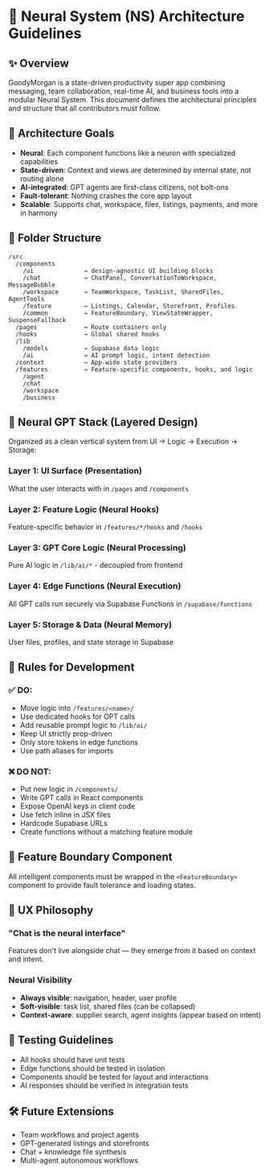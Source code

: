 
# 🧬 Neural System (NS) Architecture Guidelines

## ✨ Overview

GoodyMorgan is a state-driven productivity super app combining messaging, team collaboration, real-time AI, and business tools into a modular Neural System. This document defines the architectural principles and structure that all contributors must follow.

## 🧱 Architecture Goals

- **Neural**: Each component functions like a neuron with specialized capabilities
- **State-driven**: Context and views are determined by internal state, not routing alone
- **AI-integrated**: GPT agents are first-class citizens, not bolt-ons
- **Fault-tolerant**: Nothing crashes the core app layout
- **Scalable**: Supports chat, workspace, files, listings, payments, and more in harmony

## 📁 Folder Structure

```
/src
  /components
    /ui              → design-agnostic UI building blocks
    /chat            → ChatPanel, ConversationToWorkspace, MessageBubble
    /workspace       → TeamWorkspace, TaskList, SharedFiles, AgentTools
    /feature         → Listings, Calendar, Storefront, Profiles
    /common          → FeatureBoundary, ViewStateWrapper, SuspenseFallback
  /pages             → Route containers only
  /hooks             → Global shared hooks
  /lib
    /models          → Supabase data logic
    /ai              → AI prompt logic, intent detection
  /context           → App-wide state providers
  /features          → Feature-specific components, hooks, and logic
    /agent
    /chat
    /workspace
    /business
```

## 🍏 Neural GPT Stack (Layered Design)

Organized as a clean vertical system from UI → Logic → Execution → Storage:

### Layer 1: UI Surface (Presentation)
What the user interacts with in `/pages` and `/components`

### Layer 2: Feature Logic (Neural Hooks)
Feature-specific behavior in `/features/*/hooks` and `/hooks`

### Layer 3: GPT Core Logic (Neural Processing)
Pure AI logic in `/lib/ai/*` - decoupled from frontend

### Layer 4: Edge Functions (Neural Execution)
All GPT calls run securely via Supabase Functions in `/supabase/functions`

### Layer 5: Storage & Data (Neural Memory)
User files, profiles, and state storage in Supabase

## 🚫 Rules for Development

### ✅ DO:
- Move logic into `/features/<name>/`
- Use dedicated hooks for GPT calls
- Add reusable prompt logic to `/lib/ai/`
- Keep UI strictly prop-driven
- Only store tokens in edge functions
- Use path aliases for imports

### ❌ DO NOT:
- Put new logic in `/components/`
- Write GPT calls in React components
- Expose OpenAI keys in client code
- Use fetch inline in JSX files
- Hardcode Supabase URLs
- Create functions without a matching feature module

## 🧩 Feature Boundary Component

All intelligent components must be wrapped in the `<FeatureBoundary>` component to provide fault tolerance and loading states.

## 🧠 UX Philosophy

### "Chat is the neural interface"
Features don't live alongside chat — they emerge from it based on context and intent.

### Neural Visibility
- **Always visible**: navigation, header, user profile
- **Soft-visible**: task list, shared files (can be collapsed)
- **Context-aware**: supplier search, agent insights (appear based on intent)

## 🧪 Testing Guidelines

- All hooks should have unit tests
- Edge functions should be tested in isolation
- Components should be tested for layout and interactions
- AI responses should be verified in integration tests

## 🛠 Future Extensions

- Team workflows and project agents
- GPT-generated listings and storefronts
- Chat + knowledge file synthesis
- Multi-agent autonomous workflows
